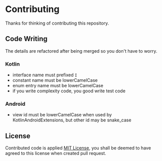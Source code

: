# Contributing
Thanks for thinking of contributing this repository.

## Code Writing
The details are refactored after being merged so you don't have to worry.

### Kotlin
- interface name must prefixed `I`
- constant name must be lowerCamelCase
- enum entry name must be lowerCamelCase
- if you write complexity code, you good write test code

### Android
- view id must be lowerCamelCase when used by KotlinAndroidExtensions, but other id may be snake_case

## License
Contributed code is applied [MIT License](../LICENSE), you shall be deemed to have agreed to this license when created pull request.